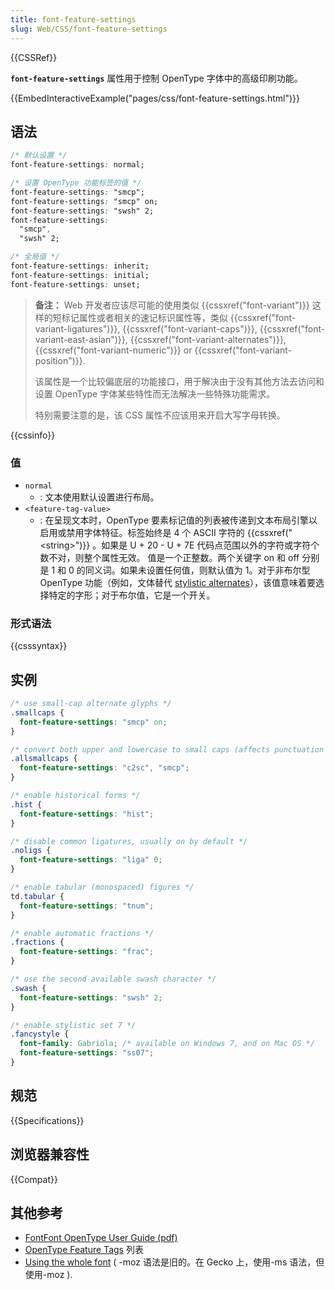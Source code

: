 ```yaml
---
title: font-feature-settings
slug: Web/CSS/font-feature-settings
---
```


{{CSSRef}}

**`font-feature-settings`** 属性用于控制 OpenType 字体中的高级印刷功能。

{{EmbedInteractiveExample("pages/css/font-feature-settings.html")}}

## 语法

```css
/* 默认设置 */
font-feature-settings: normal;

/* 设置 OpenType 功能标签的值 */
font-feature-settings: "smcp";
font-feature-settings: "smcp" on;
font-feature-settings: "swsh" 2;
font-feature-settings:
  "smcp",
  "swsh" 2;

/* 全局值 */
font-feature-settings: inherit;
font-feature-settings: initial;
font-feature-settings: unset;
```

> **备注：** Web 开发者应该尽可能的使用类似 {{cssxref("font-variant")}} 这样的短标记属性或者相关的速记标识属性等，类似 {{cssxref("font-variant-ligatures")}}, {{cssxref("font-variant-caps")}}, {{cssxref("font-variant-east-asian")}}, {{cssxref("font-variant-alternates")}}, {{cssxref("font-variant-numeric")}} or {{cssxref("font-variant-position")}}.
>
> 该属性是一个比较偏底层的功能接口，用于解决由于没有其他方法去访问和设置 OpenType 字体某些特性而无法解决一些特殊功能需求。
>
> 特别需要注意的是，该 CSS 属性不应该用来开启大写字母转换。

{{cssinfo}}

### 值

- `normal`
  - : 文本使用默认设置进行布局。
- `<feature-tag-value>`
  - : 在呈现文本时，OpenType 要素标记值的列表被传递到文本布局引擎以启用或禁用字体特征。标签始终是 4 个 ASCII 字符的 {{cssxref("&lt;string&gt;")}} 。如果是 U + 20 - U + 7E 代码点范围以外的字符或字符个数不对，则整个属性无效。
    值是一个正整数。两个关键字 on 和 off 分别是 1 和 0 的同义词。如果未设置任何值，则默认值为 1。对于非布尔型 OpenType 功能（例如，文体替代 [stylistic alternates](http://www.microsoft.com/typography/otspec/features_pt.htm#salt)），该值意味着要选择特定的字形；对于布尔值，它是一个开关。

### 形式语法

{{csssyntax}}

## 实例

```css
/* use small-cap alternate glyphs */
.smallcaps {
  font-feature-settings: "smcp" on;
}

/* convert both upper and lowercase to small caps (affects punctuation also) */
.allsmallcaps {
  font-feature-settings: "c2sc", "smcp";
}

/* enable historical forms */
.hist {
  font-feature-settings: "hist";
}

/* disable common ligatures, usually on by default */
.noligs {
  font-feature-settings: "liga" 0;
}

/* enable tabular (monospaced) figures */
td.tabular {
  font-feature-settings: "tnum";
}

/* enable automatic fractions */
.fractions {
  font-feature-settings: "frac";
}

/* use the second available swash character */
.swash {
  font-feature-settings: "swsh" 2;
}

/* enable stylistic set 7 */
.fancystyle {
  font-family: Gabriola; /* available on Windows 7, and on Mac OS */
  font-feature-settings: "ss07";
}
```

## 规范

{{Specifications}}

## 浏览器兼容性

{{Compat}}

## 其他参考

- [FontFont OpenType User Guide (pdf)](https://www.fontfont.com/staticcontent/downloads/FF_OT_User_Guide.pdf)
- [OpenType Feature Tags](http://www.microsoft.com/typography/otspec/featurelist.htm) 列表
- [Using the whole font](http://blogs.msdn.com/b/ie/archive/2012/01/09/css-corner-using-the-whole-font.aspx) ( -moz 语法是旧的。在 Gecko 上，使用-ms 语法，但使用-moz ).

